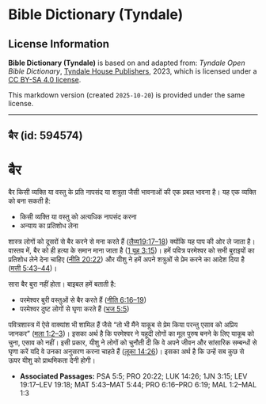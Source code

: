 # Bible Dictionary (Tyndale)

## License Information

**Bible Dictionary (Tyndale)** is based on and adapted from: _Tyndale Open Bible Dictionary_, [Tyndale House Publishers](https://tyndaleopenresources.com/), 2023, which is licensed under a [CC BY-SA 4.0 license](https://creativecommons.org/licenses/by-sa/4.0/legalcode.en).

This markdown version (created `2025-10-20`) is provided under the same license.



--------------------------------

## बैर (id: 594574)

बैर
===

बैर किसी व्यक्ति या वस्तु के प्रति नापसंद या शत्रुता जैसी भावनाओं की एक प्रबल भावना है। यह एक व्यक्ति को बना सकती है:

* किसी व्यक्ति या वस्तु को अत्यधिक नापसंद करना
* अन्याय का प्रतिशोध लेना

शास्त्र लोगों को दूसरों से बैर करने से मना करते हैं ([लैव्य19:17–18](https://ref.ly/Lev19:17-Lev19:18)) क्योंकि यह पाप की ओर ले जाता है। वास्तव में, बैर को ही हत्या के समान माना जाता है ([1 यूह 3:15](https://ref.ly/1John3:15))। हमें पवित्र परमेश्वर को सभी बुराइयों का प्रतिशोध लेने देना चाहिए ([नीति 20:22](https://ref.ly/Prov20:22)) और यीशु ने हमें अपने शत्रुओं से प्रेम करने का आदेश दिया है ([मत्ती 5:43–44](https://ref.ly/Matt5:43-Matt5:44))।

सारा बैर बुरा नहीं होता। बाइबल हमें बताती है:

* परमेश्वर बुरी वस्तुओं से बैर करते हैं ([नीति 6:16–19](https://ref.ly/Prov6:16-Prov6:19))
* परमेश्वर दुष्ट लोगों से घृणा करते हैं ([भज 5:5](https://ref.ly/Ps5:5))

पवित्रशास्त्र में ऐसे वाक्यांश भी शामिल हैं जैसे “तो भी मैंने याकूब से प्रेम किया परन्तु एसाव को अप्रिय जानकर” ([मला 1:2–3](https://ref.ly/Mal1:2-Mal1:3))। इसका अर्थ है कि परमेश्वर ने यहूदी लोगों का मूल पुरुष बनने के लिए याकूब को चुना, एसाव को नहीं। इसी प्रकार, यीशु ने लोगों को चुनौती दी कि वे अपने जीवन और सांसारिक सम्बन्धों से घृणा करें यदि वे उनका अनुसरण करना चाहते हैं ([लूका 14:26](https://ref.ly/Luke14:26))। इसका अर्थ है कि उन्हें सब कुछ से ऊपर यीशु को प्राथमिकता देनी होगी।

* **Associated Passages:** PSA 5:5; PRO 20:22; LUK 14:26; 1JN 3:15; LEV 19:17–LEV 19:18; MAT 5:43–MAT 5:44; PRO 6:16–PRO 6:19; MAL 1:2–MAL 1:3

